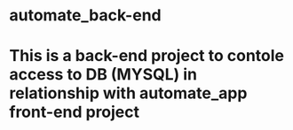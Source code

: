 # automate_back-end
# This is a back-end project to contole access to DB (MYSQL) in relationship with automate_app front-end project
